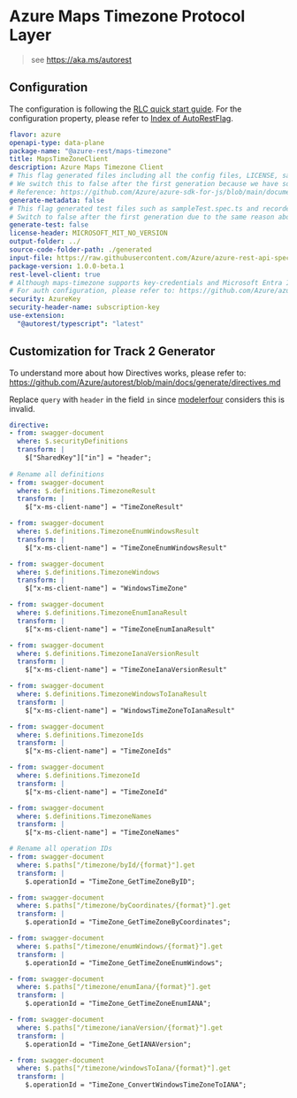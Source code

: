 # Azure Maps Timezone Protocol Layer

> see https://aka.ms/autorest

## Configuration

The configuration is following the [RLC quick start guide](https://github.com/Azure/azure-sdk-for-js/blob/main/documentation/RLC-quickstart.md).
For the configuration property, please refer to [Index of AutoRestFlag](https://github.com/Azure/autorest/blob/main/docs/generate/flags.md).

```yaml
flavor: azure
openapi-type: data-plane
package-name: "@azure-rest/maps-timezone"
title: MapsTimeZoneClient
description: Azure Maps Timezone Client
# This flag generated files including all the config files, LICENSE, sample.env, and package.json.
# We switch this to false after the first generation because we have some manual changes in these files and don't want them get overwrite.
# Reference: https://github.com/Azure/azure-sdk-for-js/blob/main/documentation/RLC-quickstart.md#how-to-generate-rlc
generate-metadata: false
# This flag generated test files such as sampleTest.spec.ts and recordedClient.ts.
# Switch to false after the first generation due to the same reason above.
generate-test: false
license-header: MICROSOFT_MIT_NO_VERSION
output-folder: ../
source-code-folder-path: ./generated
input-file: https://raw.githubusercontent.com/Azure/azure-rest-api-specs/main/specification/maps/data-plane/Timezone/preview/1.0/timezone.json
package-version: 1.0.0-beta.1
rest-level-client: true
# Although maps-timezone supports key-credentials and Microsoft Entra ID, maps-timezone requires header "ms-x-client-id", which is different from the standard Microsoft Entra ID, so we don't generate Microsoft Entra ID code and implement ourselves.
# For auth configuration, please refer to: https://github.com/Azure/azure-sdk-for-js/blob/main/documentation/RLC-quickstart.md#how-to-configure-authentication
security: AzureKey
security-header-name: subscription-key
use-extension:
  "@autorest/typescript": "latest"
```

## Customization for Track 2 Generator

To understand more about how Directives works, please refer to: https://github.com/Azure/autorest/blob/main/docs/generate/directives.md

Replace `query` with `header` in the field `in` since [modelerfour](https://github.com/Azure/autorest/tree/main/packages/extensions/modelerfour) considers this is invalid.

```yaml
directive:
- from: swagger-document
  where: $.securityDefinitions
  transform: |
    $["SharedKey"]["in"] = "header";
  
# Rename all definitions
- from: swagger-document
  where: $.definitions.TimezoneResult
  transform: |
    $["x-ms-client-name"] = "TimeZoneResult"

- from: swagger-document
  where: $.definitions.TimezoneEnumWindowsResult
  transform: |
    $["x-ms-client-name"] = "TimeZoneEnumWindowsResult"

- from: swagger-document
  where: $.definitions.TimezoneWindows
  transform: |
    $["x-ms-client-name"] = "WindowsTimeZone"

- from: swagger-document
  where: $.definitions.TimezoneEnumIanaResult
  transform: |
    $["x-ms-client-name"] = "TimeZoneEnumIanaResult"

- from: swagger-document
  where: $.definitions.TimezoneIanaVersionResult
  transform: |
    $["x-ms-client-name"] = "TimeZoneIanaVersionResult"

- from: swagger-document
  where: $.definitions.TimezoneWindowsToIanaResult
  transform: |
    $["x-ms-client-name"] = "WindowsTimeZoneToIanaResult"

- from: swagger-document
  where: $.definitions.TimezoneIds
  transform: |
    $["x-ms-client-name"] = "TimeZoneIds"

- from: swagger-document
  where: $.definitions.TimezoneId
  transform: |
    $["x-ms-client-name"] = "TimeZoneId"

- from: swagger-document
  where: $.definitions.TimezoneNames
  transform: |
    $["x-ms-client-name"] = "TimeZoneNames"

# Rename all operation IDs
- from: swagger-document
  where: $.paths["/timezone/byId/{format}"].get
  transform: |
    $.operationId = "TimeZone_GetTimeZoneByID";

- from: swagger-document
  where: $.paths["/timezone/byCoordinates/{format}"].get
  transform: |
    $.operationId = "TimeZone_GetTimeZoneByCoordinates";

- from: swagger-document
  where: $.paths["/timezone/enumWindows/{format}"].get
  transform: |
    $.operationId = "TimeZone_GetTimeZoneEnumWindows";

- from: swagger-document
  where: $.paths["/timezone/enumIana/{format}"].get
  transform: |
    $.operationId = "TimeZone_GetTimeZoneEnumIANA";

- from: swagger-document
  where: $.paths["/timezone/ianaVersion/{format}"].get
  transform: |
    $.operationId = "TimeZone_GetIANAVersion";

- from: swagger-document
  where: $.paths["/timezone/windowsToIana/{format}"].get
  transform: |
    $.operationId = "TimeZone_ConvertWindowsTimeZoneToIANA";

```
